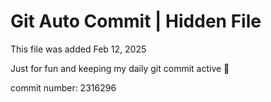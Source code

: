 # Git Auto Commit | Hidden File

This file was added Feb 12, 2025

Just for fun and keeping my daily git commit active 🤪

commit number: 2316296
